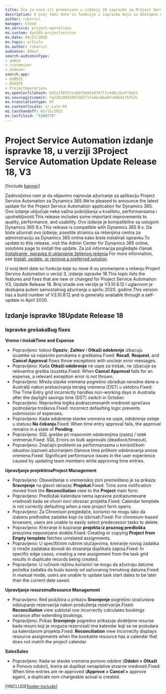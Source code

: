 ```yaml
---
title: Šta je novo ili promenjeno u izdanju 18 ispravke za Project Service Automation verzije 3
description: U ovoj temi date su funkcije i ispravke koje su dostupne u izdanju 18 ispravke za Project Service Automation verzije 3.
author: ruhercul
manager: kfend
ms.service: project-operations
ms.custom: dyn365-projectservice
ms.date: 04/27/2020
ms.topic: article
ms.author: ruhercul
audience: Admin
search.audienceType:
- admin
- customizer
- enduser
search.app:
- D365CE
- D365PS
- ProjectOperations
ms.openlocfilehash: b35c2f8f67e1bb75493a8787f1c4d8c2baf74d51
ms.sourcegitcommit: fa32b1893286f20271fa4ec4be8fc68bd135f53c
ms.translationtype: HT
ms.contentlocale: sr-Latn-RS
ms.lasthandoff: 02/15/2021
ms.locfileid: "5280775"
---
```

# <a name="project-service-automation-update-release-18-v3"></a><span data-ttu-id="07a73-103">Project Service Automation izdanje ispravke 18, u verziji 3</span><span class="sxs-lookup"><span data-stu-id="07a73-103">Project Service Automation Update Release 18, V3</span></span>

[!include [banner](../includes/psa-now-project-operations.md)]

<span data-ttu-id="07a73-104">Zadovoljstvo nam je da objavimo najnovije ažuriranje za aplikaciju Project Service Automation za Dynamics 365.</span><span class="sxs-lookup"><span data-stu-id="07a73-104">We’re pleased to announce the latest update for the Project Service Automation application for Dynamics 365.</span></span> <span data-ttu-id="07a73-105">Ovo izdanje uključuje neka važna poboljšanja u kvalitetu, performansama i upotrebljivosti.</span><span class="sxs-lookup"><span data-stu-id="07a73-105">This release includes some important improvements to quality, performance, and usability.</span></span> <span data-ttu-id="07a73-106">Ovo izdanje je kompatibilno sa uslugom Dynamics 365 9.x.</span><span class="sxs-lookup"><span data-stu-id="07a73-106">This release is compatible with Dynamics 365 9.x.</span></span> <span data-ttu-id="07a73-107">Da biste ažurirali ovo izdanje, posetite stranicu sa rešenjima centra za administraciju za Dynamics 365 online kako biste instalirali ispravku.</span><span class="sxs-lookup"><span data-stu-id="07a73-107">To update to this release, visit the Admin Center for Dynamics 365 online, solutions page to install the update.</span></span> <span data-ttu-id="07a73-108">Za još informacija pogledajte članak [Instaliranje, ispravka ili uklanjanje željenog rešenja](https://docs.microsoft.com/power-platform/admin/install-remove-preferred-solution).</span><span class="sxs-lookup"><span data-stu-id="07a73-108">For more information, see [Install, update, or remove a preferred solution](https://docs.microsoft.com/power-platform/admin/install-remove-preferred-solution).</span></span>

<span data-ttu-id="07a73-109">U ovoj temi date su funkcije koje su nove ili su promenjene u rešenju Project Service Automation u verziji 3, izdanje ispravke 18.</span><span class="sxs-lookup"><span data-stu-id="07a73-109">This topic lists the features and fixes that are new or changed for Project Service Automation V3, Update Release 18.</span></span> <span data-ttu-id="07a73-110">Broj izrade ove verzije je V3.10.8.12 i uglavnom je dostupna putem samostalnog ažuriranja u aprilu 2020. godine.</span><span class="sxs-lookup"><span data-stu-id="07a73-110">This version has a build number of V3.10.8.12 and is generally available through a self-update in April 2020.</span></span>

## <a name="update-release-18"></a><span data-ttu-id="07a73-111">Izdanje ispravke 18</span><span class="sxs-lookup"><span data-stu-id="07a73-111">Update Release 18</span></span>

### <a name="bug-fixes"></a><span data-ttu-id="07a73-112">Ispravke grešaka</span><span class="sxs-lookup"><span data-stu-id="07a73-112">Bug fixes</span></span>

<span data-ttu-id="07a73-113">**Vreme i trošak**</span><span class="sxs-lookup"><span data-stu-id="07a73-113">**Time and Expense**</span></span>

- <span data-ttu-id="07a73-114">Popravljeno: tokovi **Opoziv**, **Zahtev** i **Otkaži odobrenje** izbacuju izuzetke sa nejasnim porukama o greškama.</span><span class="sxs-lookup"><span data-stu-id="07a73-114">Fixed: **Recall**, **Request**, and **Cancel Approval** flows throw exceptions with unclear error messages.</span></span>
- <span data-ttu-id="07a73-115">Popravljeno: Kada **Otkaži odobrenje** ne uspe za trošak, ne izbacuje se relevantna greška izuzetka.</span><span class="sxs-lookup"><span data-stu-id="07a73-115">Fixed: When **Cancel Approval** fails for an expense, a relevant exception error is not thrown.</span></span>
- <span data-ttu-id="07a73-116">Popravljeno: Mreža stavke vremena pogrešno obrađuje neradne dane u Australiji nakon prebacivanja letnjeg vremena (DST) u oktobru.</span><span class="sxs-lookup"><span data-stu-id="07a73-116">Fixed: The Time Entry grid incorrectly handles non-working days in Australia after the daylight savings time (DST) switch in October.</span></span>
- <span data-ttu-id="07a73-117">Popravljeno: Nepravilna logika podrazumevanih vrednosti sprečava podnošenje troškova.</span><span class="sxs-lookup"><span data-stu-id="07a73-117">Fixed: Incorrect defaulting logic prevents submission of expenses.</span></span>
- <span data-ttu-id="07a73-118">Popravljeno: Kada odobrenje stavke vremena ne uspe, odobrenje ostaje u statusu **Na čekanju**.</span><span class="sxs-lookup"><span data-stu-id="07a73-118">Fixed: When time entry approval fails, the approval remains in a state of **Pending**.</span></span>
- <span data-ttu-id="07a73-119">Popravljeno: SQL greške pri masovnim odobrenjima (zastoj / istek vremena).</span><span class="sxs-lookup"><span data-stu-id="07a73-119">Fixed: SQL Errors on bulk approvals (deadlock/timeout).</span></span>
- <span data-ttu-id="07a73-120">Popravljeno: Značajni problemi sa performansama u korisničkom iskustvu izazvani ažuriranjem članova tima prilikom odobravanja unosa vremena.</span><span class="sxs-lookup"><span data-stu-id="07a73-120">Fixed: Significant performance issues in the user experience caused by updating team members while approving time entries.</span></span>

<span data-ttu-id="07a73-121">**Upravljanje projektima**</span><span class="sxs-lookup"><span data-stu-id="07a73-121">**Project Management**</span></span>

- <span data-ttu-id="07a73-122">Popravljeno: Obaveštenje o vremenskoj zoni premešteno je sa prikaza **Sravnjenje** na glavni obrazac **Projekat**.</span><span class="sxs-lookup"><span data-stu-id="07a73-122">Fixed: Time zone notification moved from the **Reconciliation** view to the **Project** main form.</span></span>
- <span data-ttu-id="07a73-123">Popravljeno: Predložak kalendara nema ispravne podrazumevane vrednosti kada se otvori novi obrazac projekta.</span><span class="sxs-lookup"><span data-stu-id="07a73-123">Fixed: Calendar template is not correctly defaulting when a new project form opens.</span></span>
- <span data-ttu-id="07a73-124">Popravljeno: Za Chromium pregledače, korisnici ne mogu lako da izaberu prethodne zadatke koje će izbrisati.</span><span class="sxs-lookup"><span data-stu-id="07a73-124">Fixed: For chromium-based browsers, users are unable to easily select predecessor tasks to delete.</span></span>
- <span data-ttu-id="07a73-125">Popravljeno: Kreiranje ili kopiranje **projekta iz praznog predloška** preuzima nepovezane dodele.</span><span class="sxs-lookup"><span data-stu-id="07a73-125">Fixed: Creating or copying **Project from Empty template** fetches unrelated assignments.</span></span>
- <span data-ttu-id="07a73-126">Popravljeno: U specifičnim rubnim slučajevima, kreiranje novog zadatka iz mreže zadataka dovodi do stvaranja duplikata zapisa.</span><span class="sxs-lookup"><span data-stu-id="07a73-126">Fixed: In specific edge cases, creating a new assignment from the task grid results in duplicate records being created.</span></span>
- <span data-ttu-id="07a73-127">Popravljeno: U ručnom režimu korisnici ne mogu da ažuriraju datume početka zadatka da budu kasniji od sačuvanog trenutnog datuma.</span><span class="sxs-lookup"><span data-stu-id="07a73-127">Fixed: In manual mode, users are unable to update task start dates to be later than the current date saved.</span></span>

<span data-ttu-id="07a73-128">**Upravljanje resursima**</span><span class="sxs-lookup"><span data-stu-id="07a73-128">**Resource Management**</span></span>

- <span data-ttu-id="07a73-129">Popravljeno: Red podzbira u prikazu **Sravnjenje** pogrešno izračunava odstupanje rezervacija nakon produženja rezervacije.</span><span class="sxs-lookup"><span data-stu-id="07a73-129">Fixed: **Reconciliation** view subtotal row incorrectly calculates bookings variance after extending bookings.</span></span>
- <span data-ttu-id="07a73-130">Popravljeno: Prikaz **Sravnjenje** pogrešno prikazuje dodeljene resurse kada resurs koji je moguće rezervisati ima kalendar koji se ne podudara sa kalendarom projekta.</span><span class="sxs-lookup"><span data-stu-id="07a73-130">Fixed: **Reconciliation** view incorrectly displays resource assignments when the bookable resource has a calendar that does not match the project calendar.</span></span>

<span data-ttu-id="07a73-131">**Sales**</span><span class="sxs-lookup"><span data-stu-id="07a73-131">**Sales**</span></span>

- <span data-ttu-id="07a73-132">Popravljeno: Kada se stavke vremena ponovo odobre (**Odobri > Otkaži >** Ponovo odobri), kreira se duplikat nenaplative stvarne vrednosti.</span><span class="sxs-lookup"><span data-stu-id="07a73-132">Fixed: When time entries are re-approved (**Approve > Cancel >** approve again), a duplicate non-chargeable actual is created.</span></span>


[!INCLUDE[footer-include](../includes/footer-banner.md)]